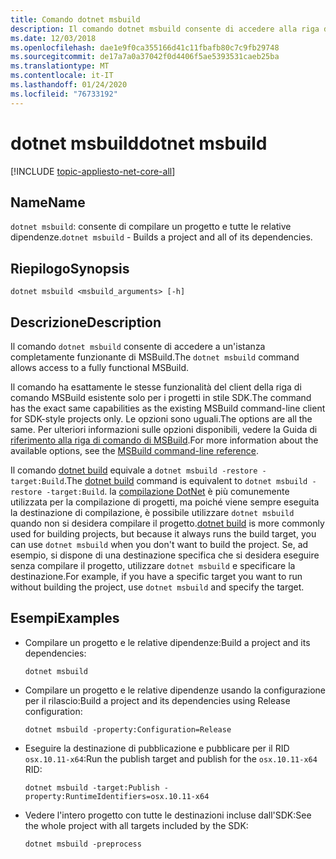 ```yaml
---
title: Comando dotnet msbuild
description: Il comando dotnet msbuild consente di accedere alla riga di comando di MSBuild.
ms.date: 12/03/2018
ms.openlocfilehash: dae1e9f0ca355166d41c11fbafb80c7c9fb29748
ms.sourcegitcommit: de17a7a0a37042f0d4406f5ae5393531caeb25ba
ms.translationtype: MT
ms.contentlocale: it-IT
ms.lasthandoff: 01/24/2020
ms.locfileid: "76733192"
---
```

# <a name="dotnet-msbuild"></a><span data-ttu-id="002b0-103">dotnet msbuild</span><span class="sxs-lookup"><span data-stu-id="002b0-103">dotnet msbuild</span></span>

[!INCLUDE [topic-appliesto-net-core-all](../../../includes/topic-appliesto-net-core-all.md)]

## <a name="name"></a><span data-ttu-id="002b0-104">Name</span><span class="sxs-lookup"><span data-stu-id="002b0-104">Name</span></span>

<span data-ttu-id="002b0-105">`dotnet msbuild`: consente di compilare un progetto e tutte le relative dipendenze.</span><span class="sxs-lookup"><span data-stu-id="002b0-105">`dotnet msbuild` - Builds a project and all of its dependencies.</span></span>

## <a name="synopsis"></a><span data-ttu-id="002b0-106">Riepilogo</span><span class="sxs-lookup"><span data-stu-id="002b0-106">Synopsis</span></span>

`dotnet msbuild <msbuild_arguments> [-h]`

## <a name="description"></a><span data-ttu-id="002b0-107">Descrizione</span><span class="sxs-lookup"><span data-stu-id="002b0-107">Description</span></span>

<span data-ttu-id="002b0-108">Il comando `dotnet msbuild` consente di accedere a un'istanza completamente funzionante di MSBuild.</span><span class="sxs-lookup"><span data-stu-id="002b0-108">The `dotnet msbuild` command allows access to a fully functional MSBuild.</span></span>

<span data-ttu-id="002b0-109">Il comando ha esattamente le stesse funzionalità del client della riga di comando MSBuild esistente solo per i progetti in stile SDK.</span><span class="sxs-lookup"><span data-stu-id="002b0-109">The command has the exact same capabilities as the existing MSBuild command-line client for SDK-style projects only.</span></span> <span data-ttu-id="002b0-110">Le opzioni sono uguali.</span><span class="sxs-lookup"><span data-stu-id="002b0-110">The options are all the same.</span></span> <span data-ttu-id="002b0-111">Per ulteriori informazioni sulle opzioni disponibili, vedere la Guida di [riferimento alla riga di comando di MSBuild](/visualstudio/msbuild/msbuild-command-line-reference).</span><span class="sxs-lookup"><span data-stu-id="002b0-111">For more information about the available options, see the [MSBuild command-line reference](/visualstudio/msbuild/msbuild-command-line-reference).</span></span>

<span data-ttu-id="002b0-112">Il comando [dotnet build](dotnet-build.md) equivale a `dotnet msbuild -restore -target:Build`.</span><span class="sxs-lookup"><span data-stu-id="002b0-112">The [dotnet build](dotnet-build.md) command is equivalent to `dotnet msbuild -restore -target:Build`.</span></span> <span data-ttu-id="002b0-113">la [compilazione DotNet](dotnet-build.md) è più comunemente utilizzata per la compilazione di progetti, ma poiché viene sempre eseguita la destinazione di compilazione, è possibile utilizzare `dotnet msbuild` quando non si desidera compilare il progetto.</span><span class="sxs-lookup"><span data-stu-id="002b0-113">[dotnet build](dotnet-build.md) is more commonly used for building projects, but because it always runs the build target, you can use `dotnet msbuild` when you don't want to build the project.</span></span> <span data-ttu-id="002b0-114">Se, ad esempio, si dispone di una destinazione specifica che si desidera eseguire senza compilare il progetto, utilizzare `dotnet msbuild` e specificare la destinazione.</span><span class="sxs-lookup"><span data-stu-id="002b0-114">For example, if you have a specific target you want to run without building the project, use `dotnet msbuild` and specify the target.</span></span>

## <a name="examples"></a><span data-ttu-id="002b0-115">Esempi</span><span class="sxs-lookup"><span data-stu-id="002b0-115">Examples</span></span>

* <span data-ttu-id="002b0-116">Compilare un progetto e le relative dipendenze:</span><span class="sxs-lookup"><span data-stu-id="002b0-116">Build a project and its dependencies:</span></span>

  ```dotnetcli
  dotnet msbuild
  ```

* <span data-ttu-id="002b0-117">Compilare un progetto e le relative dipendenze usando la configurazione per il rilascio:</span><span class="sxs-lookup"><span data-stu-id="002b0-117">Build a project and its dependencies using Release configuration:</span></span>

  ```dotnetcli
  dotnet msbuild -property:Configuration=Release
  ```

* <span data-ttu-id="002b0-118">Eseguire la destinazione di pubblicazione e pubblicare per il RID `osx.10.11-x64`:</span><span class="sxs-lookup"><span data-stu-id="002b0-118">Run the publish target and publish for the `osx.10.11-x64` RID:</span></span>

  ```dotnetcli
  dotnet msbuild -target:Publish -property:RuntimeIdentifiers=osx.10.11-x64
  ```

* <span data-ttu-id="002b0-119">Vedere l'intero progetto con tutte le destinazioni incluse dall'SDK:</span><span class="sxs-lookup"><span data-stu-id="002b0-119">See the whole project with all targets included by the SDK:</span></span>

  ```dotnetcli
  dotnet msbuild -preprocess
  ```
